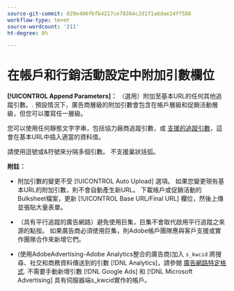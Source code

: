 ```yaml
---
source-git-commit: 029e406fbfb4217ce78364c2d1f1a6dae24ff588
workflow-type: tm+mt
source-wordcount: '211'
ht-degree: 0%

---
```

# 在帳戶和行銷活動設定中附加引數欄位

**[!UICONTROL Append Parameters]：** （選用）附加至基本URL的任何其他追蹤引數。<!-- When account uses setting append_param_to_tt_fus, then we add append parameters to the tracking templates OR the landing page suffixes instead (not sure how we determine which) -->. 預設情況下，廣告商層級的附加引數會包含在帳戶層級和促銷活動層級，但您可以覆寫任一層級。

您可以使用任何靜態文字字串，包括協力廠商追蹤引數，或 [支援的追蹤引數](/help/search-social-commerce/tracking/click-tracking-urls-optional-parameters.md)，這會在基本URL中插入適當的資料值。

請使用逗號或&amp;符號來分隔多個引數。 不支援巢狀括弧。

**附註：**

* 附加引數的變更不受 [!UICONTROL Auto Upload] 選項。 如果您變更現有基本URL的附加引數，則不會自動產生新URL。 下載帳戶或促銷活動的Bulksheet檔案，更新 [!UICONTROL Base URL/Final URL] 欄位，然後上傳並張貼大量表單。

* （具有平行追蹤的廣告網路）避免使用巨集，巨集不會取代啟用平行追蹤之來源的點按。 如果廣告商必須使用巨集，則Adobe帳戶團隊應與客戶支援或實作團隊合作來新增它們。

* (使用AdobeAdvertising-Adobe Analytics整合的廣告商)加入 `s_kwcid` 將搜尋、社交和商務資料傳送到的引數 [!DNL Analytics]，請參閱 [廣告網路特定格式](/help/search-social-commerce/tracking/skwcid-tracking-parameter.md). 不需要手動新增引數 [!DNL Google Ads] 和 [!DNL Microsoft Advertising] 具有伺服器端s\_kwcid實作的帳戶。
